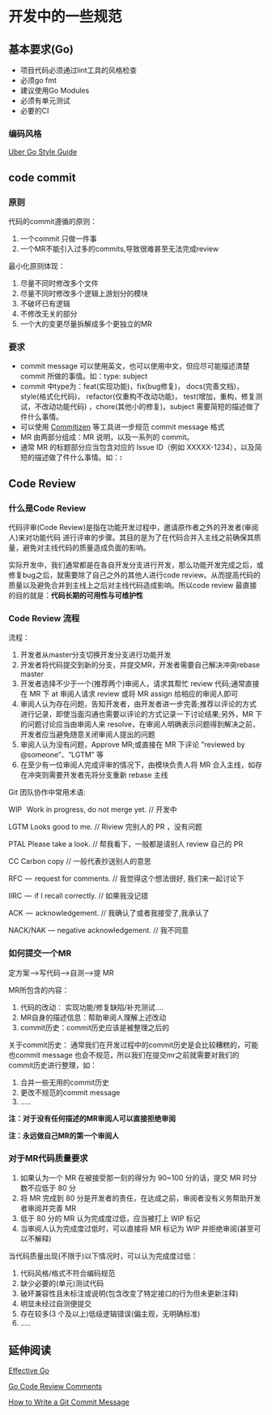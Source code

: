 # 开发中的一些规范


## 基本要求(Go)

* 项目代码必须通过lint工具的风格检查
* 必须go fmt
* 建议使用Go Modules
* 必须有单元测试
* 必要的CI

### 编码风格

[Uber Go Style Guide](https://github.com/uber-go/guide/blob/master/style.md)


## code commit


### 原则

代码的commit遵循的原则：
1. 一个commit 只做一件事
2. 一个MR不能引入过多的commits,导致很难甚至无法完成review


最小化原则体现：
1. 尽量不同时修改多个文件
2. 尽量不同时修改多个逻辑上游划分的模块
3. 不破坏已有逻辑
4. 不修改无关的部分
5. 一个大的变更尽量拆解成多个更独立的MR

### 要求

* commit message 可以使用英文，也可以使用中文，但应尽可能描述清楚 commit 所做的事情。如：type: subject
* commit 中type为：feat(实现功能)，fix(bug修复)， docs(完善文档)，style(格式化代码)， refactor(仅重构不改动功能)， test(增加，重构，修复测试，不改动功能代码) ，chore(其他小的修复)。subject 需要简短的描述做了件什么事情。
* 可以使用 [Commitizen](http://commitizen.github.io/cz-cli/) 等工具进一步规范 commit message 格式
* MR 由两部分组成：MR 说明，以及一系列的 commit。
* 通常 MR 的标题部分应当包含对应的 Issue ID（例如 XXXXX-1234），以及简短的描述做了件什么事情。如：**<issue>: <subject>**

## Code Review

### 什么是Code Review

代码评审(Code Review)是指在功能开发过程中，邀请原作者之外的开发者(审阅人)来对功能代码 进行评审的步骤。其目的是为了在代码合并入主线之前确保其质量，避免对主线代码的质量造成负面的影响。
    

实际开发中，我们通常都是在各自开发分支进行开发，那么功能开发完成之后，或修复bug之后，就需要除了自己之外的其他人进行code review。从而提高代码的质量以及避免合并到主线上之后对主线代码造成影响。所以code review 最直接的目的就是：**代码长期的可用性与可维护性**


### Code Review 流程

流程：
1. 开发者从master分支切换开发分支进行功能开发
2. 开发者将代码提交到新的分支，并提交MR，开发者需要自己解决冲突rebase master
3. 开发者选择不少于一个(推荐两个)审阅人，请求其帮忙 review 代码;通常直接在 MR 下 at 审阅人请求 review 或将 MR assign 给相应的审阅人即可
4. 审阅人认为存在问题，告知开发者，由开发者进一步完善;推荐以评论的方式进行记录，即使当面沟通也需要以评论的方式记录一下讨论结果;另外，MR 下的问题讨论应当由审阅人来 resolve，在审阅人明确表示问题得到解决之前，开发者应当避免随意关闭审阅人提出的问题
5. 审阅人认为没有问题，Approve MR;或直接在 MR 下评论 “reviewed by @someone”、“LGTM” 等
6. 在至少有一位审阅人完成评审的情况下，由模块负责人将 MR 合入主线，如存在冲突则需要开发者先将分支重新 rebase 主线

Git 团队协作中常用术语:

WIP   Work in progress, do not merge yet. // 开发中

LGTM Looks good to me. // Riview 完别人的 PR ，没有问题

PTAL Please take a look. // 帮我看下，一般都是请别人 review 自己的 PR

CC Carbon copy // 一般代表抄送别人的意思

RFC  —  request for comments. // 我觉得这个想法很好, 我们来一起讨论下

IIRC  —  if I recall correctly. // 如果我没记错

ACK  —  acknowledgement. // 我确认了或者我接受了,我承认了

NACK/NAK — negative acknowledgement. // 我不同意




### 如何提交一个MR

定方案-->写代码-->自测-->提 MR

MR所包含的内容：
1. 代码的改动： 实现功能/修复缺陷/补充测试....
2. MR自身的描述信息：帮助审阅人理解上述改动
3. commit历史：commit历史应该是被整理之后的

关于commit历史：
通常我们在开发过程中的commit历史是会比较糟糕的，可能也commit message 也会不规范，所以我们在提交mr之前就需要对我们的commit历史进行整理，如：
1. 合并一些无用的commit历史
2. 更改不规范的commit message
3. .....



**注：对于没有任何描述的MR审阅人可以直接拒绝审阅**

**注：永远做自己MR的第一个审阅人**

### 对于MR代码质量要求

1. 如果认为一个 MR 在被接受那一刻的得分为 90~100 分的话，提交 MR 时分数不应低于 80 分
2. 将 MR 完成到 80 分是开发者的责任，在达成之前，审阅者没有义务帮助开发者审阅并完善 MR
3. 低于 80 分的 MR 认为完成度过低，应当被打上 WIP 标记
4. 当审阅人认为完成度过低时，可以直接将 MR 标记为 WIP 并拒绝审阅(甚至可以不解释)

当代码质量出现(不限于)以下情况时，可以认为完成度过低：
1. 代码风格/格式不符合编码规范
2. 缺少必要的(单元)测试代码
3. 破坏兼容性且未标注或说明(包含改变了特定接口的行为但未更新注释)
4. 明显未经过自测便提交
5. 存在较多(3 个及以上)低级逻辑错误(偏主观，无明确标准)
6. .....




## 延伸阅读

[Effective Go](https://golang.org/doc/effective_go.html)

[Go Code Review Comments](https://github.com/golang/go/wiki/CodeReviewComments#go-code-review-comments)

[How to Write a Git Commit Message](https://chris.beams.io/posts/git-commit/)
